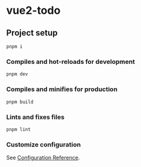 # vue2-todo

## Project setup
```
pnpm i
```

### Compiles and hot-reloads for development
```
pnpm dev
```

### Compiles and minifies for production
```
pnpm build
```

### Lints and fixes files
```
pnpm lint
```

### Customize configuration
See [Configuration Reference](https://cli.vuejs.org/config/).
